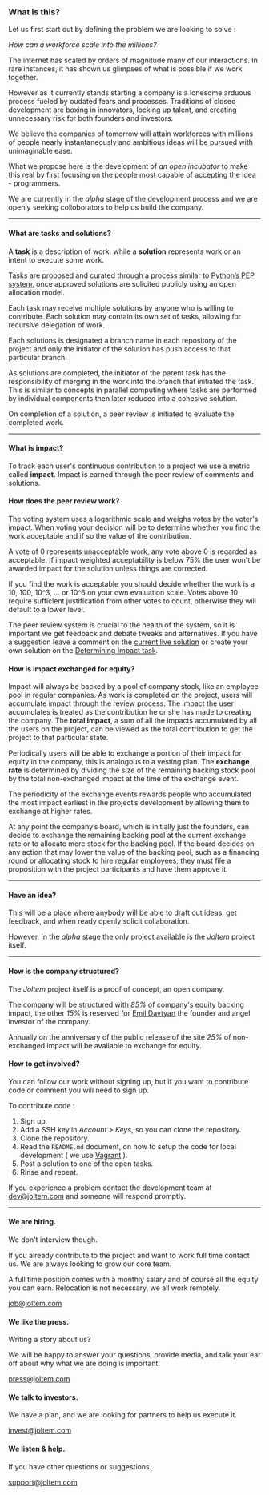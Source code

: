 <a name="what" class="anchor-fix"></a>
### What is this?

Let us first start out by defining the problem we are looking to solve : 

*How can a workforce scale into the millions?*

The internet has scaled by orders of magnitude many of our interactions. In rare instances, it has shown us glimpses of what is possible if we work together. 

However as it currently stands starting a company is a lonesome arduous process fueled by oudated fears and processes. Traditions of closed development are boxing in innovators, locking up talent, and creating unnecessary risk for both founders and investors.

We believe the companies of tomorrow will attain workforces with millions of people nearly instantaneously and ambitious ideas will be pursued with unimaginable ease. 

What we propose here is the development of *an open incubator* to make this real by first focusing on the people most capable of accepting the idea - programmers.

We are currently in the *alpha* stage of the development process and we are openly seeking colloborators to help us build the company.

---

<a name="task-solutions" class="anchor-fix"></a>
#### What are tasks and solutions?

A **task** is a description of work, while a **solution** represents work or an intent to execute some work.

Tasks are proposed and curated through a process similar to [Python’s PEP system](http://en.wikipedia.org/wiki/Python_Enhancement_Proposal#Development), once approved solutions are solicited publicly using an open allocation model.

Each task may receive multiple solutions by anyone who is willing to contribute. Each solution may contain its own set of tasks, allowing for recursive delegation of work.

Each solutions is designated a branch name in each repository of the project and only the initiator of the solution has push access to that particular branch. 

As solutions are completed, the initiator of the parent task has the responsibility of merging in the work into the branch that initiated the task. This is similar to concepts in parallel computing where tasks are performed by individual components then later reduced into a cohesive solution.

On completion of a solution, a peer review is initiated to evaluate the completed work.

---

<a name="impact" class="anchor-fix"></a>
#### What is impact?

To track each user's continuous contribution to a project we use a metric called **impact**. Impact is earned through the peer review of comments and solutions.

<a name="peer-review" class="anchor-fix"></a>
#### How does the peer review work?

The voting system uses a logarithmic scale and weighs votes by the voter's impact. When voting your decision will be to determine whether you find the work acceptable and if so the value of the contribution.

A vote of 0 represents unacceptable work, any vote above 0 is regarded as acceptable. If impact weighted acceptability is below 75% the user won't be awarded impact for the solution unless things are corrected.

If you find the work is acceptable you should decide whether the work is a 10, 100, 10^3, … or 10^6 on your own evaluation scale. Votes above 10 require sufficient justification from other votes to count, otherwise they will default to a lower level.

The peer review system is crucial to the health of the system, so it is important we get feedback and debate tweaks and alternatives. If you have a suggestion leave a comment on the [current live solution](http://joltem.com/joltem/solution/1/) or create your own solution on the [Determining Impact task](http://joltem.com/joltem/task/6/).

<a name="exchange" class="anchor-fix"></a>
#### How is impact exchanged for equity?

Impact will always be backed by a pool of company stock, like an employee pool in regular companies. As work is completed on the project, users will accumulate impact through the review process. The impact the user accumulates is treated as the contribution he or she has made to creating the company. The **total impact**, a sum of all the impacts accumulated by all the users on the project, can be viewed as the total contribution to get the project to that particular state.

Periodically users will be able to exchange a portion of their impact for equity in the company, this is analogous to a vesting plan. The **exchange rate** is determined by dividing the size of the remaining backing stock pool by the total non-exchanged impact at the time of the exchange event. 

The periodicity of the exchange events rewards people who accumulated the most impact earliest in the project’s development by allowing them to exchange at higher rates. 

At any point the company’s board, which is initially just the founders, can decide to exchange the remaining backing pool at the current exchange rate or to allocate more stock for the backing pool. If the board decides on any action that may lower the value of the backing pool, such as a financing round or allocating stock to hire regular employees, they must file a proposition with the project participants and have them approve it.

---

<a name="idea" class="anchor-fix"></a>
#### Have an idea?

This will be a place where anybody will be able to draft out ideas, get feedback, and when ready openly solicit collaboration.

However, in the *alpha* stage the only project available is the *Joltem* project itself. 

---

<a name="company" class="anchor-fix"></a>
#### How is the company structured?

The *Joltem* project itself is a proof of concept, an open company. 

The company will be structured with *85%* of company's equity backing impact, the other *15%* is reserved for [Emil Davtyan](http://joltem.com/user/emil/) the founder and angel investor of the company.

Annually on the anniversary of the public release of the site *25%* of non-exchanged impact will be available to exchange for equity.


<a name="involved" class="anchor-fix"></a>
#### How to get involved?

You can follow our work without signing up, but if you want to contribute code or comment you will need to sign up.

To contribute code :

1. Sign up.
2. Add a SSH key in *Account > Keys*, so you can clone the repository.
3. Clone the repository.
4. Read the `README.md` document, on how to setup the code for local development ( we use [Vagrant](http://www.vagrantup.com) ).
5. Post a solution to one of the open tasks.
6. Rinse and repeat.

If you experience a problem contact the development team at <dev@joltem.com> and someone will respond promptly.

---

<a name="job" class="anchor-fix"></a>
#### We are hiring.

We don't interview though.

If you already contribute to the project and want to work full time contact us. We are always looking to grow our core team.

A full time position comes with a monthly salary and of course all the equity you can earn. Relocation is not necessary, we all work remotely.

<job@joltem.com>

<a name="press" class="anchor-fix"></a>
#### We like the press.

Writing a story about us?

We will be happy to answer your questions, provide media, and talk your ear off about why what we are doing is important.

<press@joltem.com>


<a name="invest" class="anchor-fix"></a>
#### We talk to investors.

We have a plan, and we are looking for partners to help us execute it.

<invest@joltem.com>



<a name="support" class="anchor-fix"></a>
#### We listen & help.

If you have other questions or suggestions.

<support@joltem.com>




